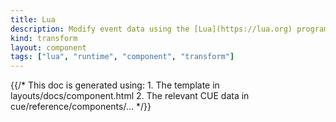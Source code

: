 ```yaml
---
title: Lua
description: Modify event data using the [Lua](https://lua.org) programming language
kind: transform
layout: component
tags: ["lua", "runtime", "component", "transform"]
---
```


{{/* This doc is generated using:
     1. The template in layouts/docs/component.html
     2. The relevant CUE data in cue/reference/components/... */}}
